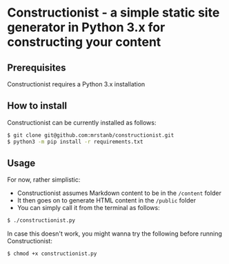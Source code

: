 # Constructionist - a simple static site generator in Python 3.x for constructing your content

## Prerequisites
Constructionist requires a Python 3.x installation

## How to install

Constructionist can be currently installed as follows:

```bash
$ git clone git@github.com:mrstanb/constructionist.git
$ python3 -m pip install -r requirements.txt
```

## Usage
For now, rather simplistic:

* Constructionist assumes Markdown content to be in the `/content` folder
* It then goes on to generate HTML content in the `/public` folder
* You can simply call it from the terminal as follows:

```bash
$ ./constructionist.py
```

In case this doesn't work, you might wanna try the following before running Constructionist:

```bash
$ chmod +x constructionist.py
```